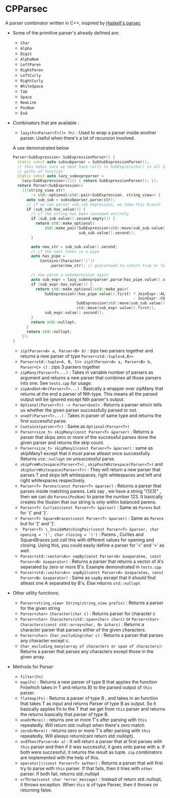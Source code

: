 # CPParsec

A parser combinator written in C++, inspired by
[Haskell's parsec](https://github.com/haskell/parsec)

- Some of the primitive parser's already defined are:

  - `Char`
  - `Alpha`
  - `Digit`
  - `AlphaNum`
  - `LeftParen`
  - `RightParen`
  - `LeftCurly`
  - `RightCurly`
  - `WhiteSpace`
  - `Tab`
  - `Space`
  - `NewLine`
  - `PosNum`
  - `End`

- Combinators that are available :

  - `lazy(Fn<Parser<T>()> fn)` : Used to wrap a parser inside another parser.
    Useful when there's a lot of recursion involved.

  A use demonstrated below

  ```cpp
  Parser<SubExpression> SubExpressionParser() {
    static const auto subsubparser = SubSubExpressionParser();
    // this makes sure we dont have calls to SubExpression() in all possible
    // paths of function
    static const auto lazy_subexprparser =
  	  lazy<SubExpression>([]() { return SubExpressionParser(); });
    return Parser<SubExpression>(
  	  [](string_view str)
  		  -> std::optional<std::pair<SubExpression, string_view>> {
  		auto sub_sub = subsubparser.parse(str);
  		// if we can parser sub_sub expression, we take this branch
  		if (sub_sub.has_value()) {
  		  // if the string has been consumed entirely
  		  if (sub_sub.value().second.empty()) {
  			return std::make_optional(
  				std::make_pair(SubExpression(std::move(sub_sub.value().first)),
  							   sub_sub.value().second));
  		  }

  		  auto new_str = sub_sub.value().second;
  		  // if the next token is a pipe
  		  auto has_pipe =
  			  Contains(Character('|'))
  				  .parse(new_str); // guaranteed to return true or false

  		  // now parse a subexpression again
  		  auto sub_expr = lazy_subexprparser.parse(has_pipe.value().second);
  		  if (sub_expr.has_value()) {
  			return std::make_optional(std::make_pair(
  				SubExpression((has_pipe.value().first) ? JoinExpr::ALTERNATE
  													   : JoinExpr::CONCAT,
  							  SubExpression(std::move(sub_sub.value().first)),
  							  std::move(sub_expr.value().first)),
  				sub_expr.value().second));
  		  }
  		  return std::nullopt;
  		}
  		return std::nullopt;
  	  });
  }
  ```

  - `zip(Parser<A> a, Parser<B> b)` : zips two parsers together and returns a
    new parser of type `Parser<std::tuple<A,B>>`
  - `Parser<std::tuple<A, B, C>> zip3(Parser<A> a, Parser<B> b, Parser<C> c)` :
    zips 3 parsers together
  - `zipMany(Parser<T>...)` : Takes in variable number of parsers as argument
    and returns a new parser that combines all those parsers into one. See
    `tests.cpp` for usage.
  - `zipAndGet<N>(Parser<T>...)` : Basically a wrapper over zipMany that returns
    at the end a parser of Nth type. This means all the parsed output will be
    ignored except Nth parser's output.
  - `Optional(Parser<T>) -> Parser<bool>` : Returns a parser which tells us
    whether the given parser successfully parsed or not.
  - `oneOf(Parser<T>...)` : Takes in parser of same type and returns the first
    successful parse.
  - `Contains(parser<T>)` : Same as `Optional(Parser<T>)`
  - `Parser<size_t> skipMany(const Parser<T> &parser)` : Returns a parser that
    skips zero or more of the successful parses done the given parser and
    returns the skip count.
  - `Parser<size_t> skipMany1(const Parser<T> &parser)` : same as skipMany1
    except that it must parse atleast once successfully. Returns `std::nullopt`
    on unsuccessful parse.
  - `skipPreWhitespace(Parser<T>)` , `skipPostWhitespace(Parser<T>)` and
    `skipSurrWhitespace(Parser<T>)` : They will return a new parser that parses
    T and skips left whitespaces, right whitespaces and left and right
    whitespaces respectively.
  - `Parser<T> Parens(const Parser<T> &parser)` : Returns a parser that parses
    inside matching parens. Lets say , we have a string "(123)" , then we can do
    `Parens(PosNum)` to parse the number 123. It basically creates the illusion
    that our string is only within balanced parens.
  - `Parser<T> Curlies(const Parser<T> &parser)` : Same as `Parens` but for '{'
    and '}'.
  - `Parser<T> SquareBraces(const Parser<T> &parser)` : Same as `Parens` but for
    '[' and ']'.
  - ` Parser<T> \_InsideMatchingPair(const Parser<T> &parser, char opening = '(', char closing = ')')`
    : Parens , Curlies and SquareBraces just call this with different values for
    opening and closing. Using this, you could easily define a parser for '<'
    and '>' as well.
  - `Parser<std::vector<A>> sepBy(const Parser<A> &separatee, const Parser<B> &separator)`
    : Returns a parser that returns a vector of A's separated by zero or more
    B's. Example demonstrated in `tests.cpp`
  - `Parser<std::vector<A>> sepBy1(const Parser<A> &separatee, const Parser<B> &separator)`
    : Same as `sepBy` except that it should find atleast one A separated by B's.
    Else returns `std::nullopt`

- Other utility functions:

  - `Parser<string_view> String(string_view prefix)` : Returns a parser for the
    given string
  - `Parser<char> Character(char c)` : Returns parser for character c
  - `Parser<char> Characters(std::span<char> chars)` or
    `Parser<char> Characters(const std::array<char, N> &chars)` : Returns a
    character parser that parsers either of the given characters.
  - `Parser<char> Char_excluding(char c)` : Returns a parser that parses any
    character except c.
  - `Char_excluding_many(array of characters or span of characters)`: Returns a
    parser that parses any characters except those in the given array.

- Methods for Parser<T>
  - `filter(Fn)`
  - `map(Fn)` : Returns a new parser of type B that applies the function
    Fn(which takes in T and returns B) to the parsed output of `this` parser.
  - `flatmap(Fn)` : Returns a parser of type B , and takes in an function that
    takes T as input and returns Parser of type B as output. So it basically
    applies Fn to the T that we get from `this` parser and returns the returns
    basically that parser of type B.
  - `oneOrMore()` : returns one or more T's after parsing with `this`
    repeatedly. Will return std::nullopt when there's zero match.
  - `zeroOrMore()` : returns zero or more T's after parsing with `this`
    repeatedly. Will always return(cant return std::nullopt).
  - `andThen(Parser<A> a)` : It will return a parser that at first parses with
    `this` parser and then if it was successful, it goes onto parse with a. If
    both were successful, it returns the result as tuple. `zip` combinators are
    implemented with the help of this.
  - `operator||(const Parser<T> &other)` : Returns a parser that will first try
    to parse with `this` parser. If that fails, then it tries with `other`
    parser. If both fail, returns std::nullopt
  - `orThrow(const char *error_message)` : Instead of return std::nullopt, it
    throws exception. When `this` is of type Parser<bool>, then it throws on
    returning false.
